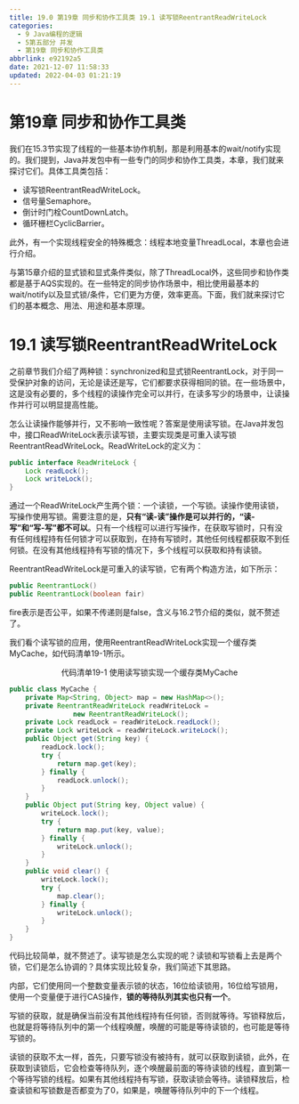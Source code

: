 ```yaml
---
title: 19.0 第19章 同步和协作工具类 19.1 读写锁ReentrantReadWriteLock
categories: 
  - 9 Java编程的逻辑
  - 5第五部分 并发
  - 第19章 同步和协作工具类
abbrlink: e92192a5
date: 2021-12-07 11:58:33
updated: 2022-04-03 01:21:19
---
```

# 第19章 同步和协作工具类
我们在15.3节实现了线程的一些基本协作机制，那是利用基本的wait/notify实现的。我们提到，Java并发包中有一些专门的同步和协作工具类，本章，我们就来探讨它们。具体工具类包括：
- 读写锁ReentrantReadWriteLock。
- 信号量Semaphore。
- 倒计时门栓CountDownLatch。
- 循环栅栏CyclicBarrier。

此外，有一个实现线程安全的特殊概念：线程本地变量ThreadLocal，本章也会进行介绍。

与第15章介绍的显式锁和显式条件类似，除了ThreadLocal外，这些同步和协作类都是基于AQS实现的。在一些特定的同步协作场景中，相比使用最基本的wait/notify以及显式锁/条件，它们更为方便，效率更高。下面，我们就来探讨它们的基本概念、用法、用途和基本原理。

# 19.1 读写锁ReentrantReadWriteLock
之前章节我们介绍了两种锁：synchronized和显式锁ReentrantLock，对于同一受保护对象的访问，无论是读还是写，它们都要求获得相同的锁。在一些场景中，这是没有必要的，多个线程的读操作完全可以并行，在读多写少的场景中，让读操作并行可以明显提高性能。

怎么让读操作能够并行，又不影响一致性呢？答案是使用读写锁。在Java并发包中，接口ReadWriteLock表示读写锁，主要实现类是可重入读写锁ReentrantReadWriteLock。ReadWriteLock的定义为：

```java
public interface ReadWriteLock {
    Lock readLock();
    Lock writeLock();
}
```

通过一个ReadWriteLock产生两个锁：一个读锁，一个写锁。读操作使用读锁，写操作使用写锁。需要注意的是，**只有“读-读”操作是可以并行的，“读-写”和“写-写”都不可以**。只有一个线程可以进行写操作，在获取写锁时，只有没有任何线程持有任何锁才可以获取到，在持有写锁时，其他任何线程都获取不到任何锁。在没有其他线程持有写锁的情况下，多个线程可以获取和持有读锁。

ReentrantReadWriteLock是可重入的读写锁，它有两个构造方法，如下所示：

```java
public ReentrantLock()
public ReentrantLock(boolean fair)
```

fire表示是否公平，如果不传递则是false，含义与16.2节介绍的类似，就不赘述了。

我们看个读写锁的应用，使用ReentrantReadWriteLock实现一个缓存类MyCache，如代码清单19-1所示。

<center>代码清单19-1 使用读写锁实现一个缓存类MyCache</center>

```java
public class MyCache {
    private Map<String, Object> map = new HashMap<>();
    private ReentrantReadWriteLock readWriteLock =
                new ReentrantReadWriteLock();
    private Lock readLock = readWriteLock.readLock();
    private Lock writeLock = readWriteLock.writeLock();
    public Object get(String key) {
        readLock.lock();
        try {
            return map.get(key);
        } finally {
            readLock.unlock();
        }
    }
    public Object put(String key, Object value) {
        writeLock.lock();
        try {
            return map.put(key, value);
        } finally {
            writeLock.unlock();
        }
    }
    public void clear() {
        writeLock.lock();
        try {
            map.clear();
        } finally {
            writeLock.unlock();
        }
    }
}
```

代码比较简单，就不赘述了。读写锁是怎么实现的呢？读锁和写锁看上去是两个锁，它们是怎么协调的？具体实现比较复杂，我们简述下其思路。

内部，它们使用同一个整数变量表示锁的状态，16位给读锁用，16位给写锁用，使用一个变量便于进行CAS操作，**锁的等待队列其实也只有一个**。

写锁的获取，就是确保当前没有其他线程持有任何锁，否则就等待。写锁释放后，也就是将等待队列中的第一个线程唤醒，唤醒的可能是等待读锁的，也可能是等待写锁的。

读锁的获取不太一样，首先，只要写锁没有被持有，就可以获取到读锁，此外，在获取到读锁后，它会检查等待队列，逐个唤醒最前面的等待读锁的线程，直到第一个等待写锁的线程。如果有其他线程持有写锁，获取读锁会等待。读锁释放后，检查读锁和写锁数是否都变为了0，如果是，唤醒等待队列中的下一个线程。
